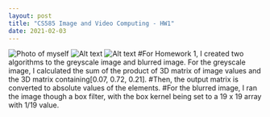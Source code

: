 ```yaml
---
layout: post
title: "CS585 Image and Video Computing - HW1"
date: 2021-02-03
---
```

![Photo of myself](/CS585/CS585/Photo.jpg "Original Image")
![Alt text](/CS585/CS585/gray.jpg "Greyscale Image") 
![Alt text](/CSC585/CS585/blur.jpg "Blurred Image") 
#For Homework 1, I created two algorithms to the greyscale image and blurred image. For the greyscale image, I  calculated the sum of the product of 3D matrix of image values and the 3D matrix containing[0.07, 0.72, 0.21]. 
#Then, the output matrix is converted to absolute values of the elements.
#For the blurred image, I ran the image though a box filter, with the box kernel being set to a 19 x 19 array with 1/19 value.
